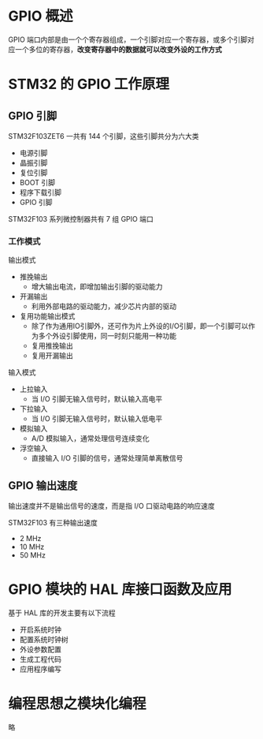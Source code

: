 # GPIO 概述
GPIO 端口内部是由一个个寄存器组成，一个引脚对应一个寄存器，或多个引脚对应一个多位的寄存器，**改变寄存器中的数据就可以改变外设的工作方式**

# STM32 的 GPIO 工作原理
## GPIO 引脚
STM32F103ZET6 一共有 144 个引脚，这些引脚共分为六大类
- 电源引脚
- 晶振引脚
- 复位引脚
- BOOT 引脚
- 程序下载引脚
- GPIO 引脚

STM32F103 系列微控制器共有 7 组 GPIO 端口

### 工作模式
输出模式
- 推挽输出 
  - 增大输出电流，即增加输出引脚的驱动能力
- 开漏输出
  - 利用外部电路的驱动能力，减少芯片内部的驱动
- 复用功能输出模式
  - 除了作为通用IO引脚外，还可作为片上外设的I/O引脚，即一个引脚可以作为多个外设引脚使用，同一时刻只能用一种功能
  - 复用推挽输出
  - 复用开漏输出

输入模式
- 上拉输入
  - 当 I/O 引脚无输入信号时，默认输入高电平
- 下拉输入
  - 当 I/O 引脚无输入信号时，默认输入低电平
- 模拟输入
  - A/D 模拟输入，通常处理信号连续变化
- 浮空输入
  - 直接输入 I/O 引脚的信号，通常处理简单离散信号

## GPIO 输出速度
输出速度并不是输出信号的速度，而是指 I/O 口驱动电路的响应速度

STM32F103 有三种输出速度
- 2 MHz
- 10 MHz
- 50 MHz

# GPIO 模块的 HAL 库接口函数及应用
基于 HAL 库的开发主要有以下流程
- 开启系统时钟
- 配置系统时钟树
- 外设参数配置
- 生成工程代码
- 应用程序编写

# 编程思想之模块化编程
略